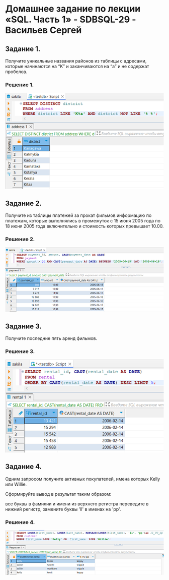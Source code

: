 # Домашнее задание по лекции «SQL. Часть 1» - SDBSQL-29 - Васильев Сергей

## Задание 1. 
Получите уникальные названия районов из таблицы с адресами, которые начинаются на “K” и заканчиваются на “a” и не содержат пробелов.

### Решение 1.

![png](./img/1.1.png)

## Задание 2. 
Получите из таблицы платежей за прокат фильмов информацию по платежам, которые выполнялись в промежуток с 15 июня 2005 года по 18 июня 2005 года включительно и стоимость которых превышает 10.00.

### Решение 2.

![png](./img/2.1.png)

## Задание 3. 
Получите последние пять аренд фильмов.

### Решение 3.

![png](./img/3.1.png)

## Задание 4. 
Одним запросом получите активных покупателей, имена которых Kelly или Willie.

Сформируйте вывод в результат таким образом:

все буквы в фамилии и имени из верхнего регистра переведите в нижний регистр,
замените буквы 'll' в именах на 'pp'.


### Решение 4.

![png](./img/4.1.png)

